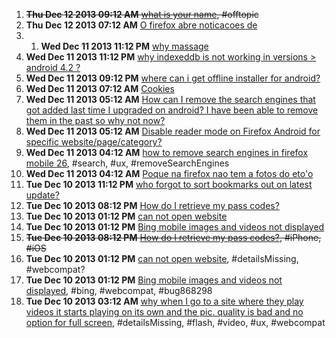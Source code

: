 1. ~~**Thu Dec 12 2013 09:12 AM** [what is your name](https://support.mozilla.org/en-US/questions/980213?esab=a&s=&r=0&as=s "my name is raja husain"), #offtopic~~
1. **Thu Dec 12 2013 07:12 AM** [O firefox abre noticacoes de](https://support.mozilla.org/en-US/questions/980192?esab=a&s=&r=1&as=s "Trabalho com companhias de seguro e preciso estar conectado no site deles d..")
2. 1. **Wed Dec 11 2013 11:12 PM** [why massage](https://support.mozilla.org/en-US/questions/980163?esab=a&s=&r=0&as=s "it is ok for relaxation")
1. **Wed Dec 11 2013 11:12 PM** [why indexeddb is not working in versions > android 4.2 ?](https://support.mozilla.org/en-US/questions/980160?esab=a&s=&r=1&as=s "upto androif 4.0.2 indexeddb is supporting that mean we can fatch data from..")
1. **Wed Dec 11 2013 09:12 PM** [where can i get offline installer for android?](https://support.mozilla.org/en-US/questions/980153?esab=a&s=&r=2&as=s "I want offline installer of latest version of firefox for android..!!
Pls h..")
1. **Wed Dec 11 2013 07:12 AM** [Cookies](https://support.mozilla.org/en-US/questions/980067?esab=a&s=&r=0&as=s "How do I enable my cookies? Can seem to find Main Menu to get to the settin..")
1. **Wed Dec 11 2013 05:12 AM** [How can I remove the search engines that got added last time I upgraded on android? I have been able to remove them in the past so why not now?](https://support.mozilla.org/en-US/questions/980053?esab=a&s=&r=1&as=s "I have always chosen FireFox because it has generally offered me options to..")
1. **Wed Dec 11 2013 05:12 AM** [Disable reader mode on Firefox Android for specific website/page/category?](https://support.mozilla.org/en-US/questions/980051?esab=a&s=&r=2&as=s "Hi!")
1. **Wed Dec 11 2013 04:12 AM** [how to remove search engines in firefox mobile 26](https://support.mozilla.org/en-US/questions/980049?esab=a&s=&r=3&as=s "With the update to firefox 26, another bunch of search engines I will never.."), #search, #ux, #removeSearchEngines
1. **Wed Dec 11 2013 04:12 AM** [Poque na firefox nao tem a fotos do eto'o](https://support.mozilla.org/en-US/questions/980046?esab=a&s=&r=4&as=s "Eu queria A firefox tivece fotos de jogadores de futbol")
1. **Tue Dec 10 2013 11:12 PM** [who forgot to sort bookmarks out on latest update?](https://support.mozilla.org/en-US/questions/980032?esab=a&s=&r=0&as=s "so...  I updated Firefox mobile lastnight and now ALL the bookmarks on my h..")
1. **Tue Dec 10 2013 08:12 PM** [How do I retrieve my pass codes?](https://support.mozilla.org/en-US/questions/980023?esab=a&s=&r=1&as=s "I know that my iPhone has to have my pass codes stored somewhere I just don..")
1. **Tue Dec 10 2013 01:12 PM** [can not open website](https://support.mozilla.org/en-US/questions/979998?esab=a&s=&r=2&as=s "can not sign in")
1. **Tue Dec 10 2013 01:12 PM** [Bing mobile images and videos not displayed](https://support.mozilla.org/en-US/questions/979993?esab=a&s=&r=3&as=s "title says it all
Go to")
1. ~~**Tue Dec 10 2013 08:12 PM** [How do I retrieve my pass codes?](https://support.mozilla.org/en-US/questions/980023?esab=a&s=&r=0&as=s "I know that my iPhone has to have my pass codes stored somewhere I just don.."), #iPhone, #iOS~~
1. **Tue Dec 10 2013 01:12 PM** [can not open website](https://support.mozilla.org/en-US/questions/979998?esab=a&s=&r=1&as=s "can not sign in"), #detailsMissing, #webcompat?
1. **Tue Dec 10 2013 01:12 PM** [Bing mobile images and videos not displayed](https://support.mozilla.org/en-US/questions/979993?esab=a&s=&r=2&as=s "title says it all
Go to"), #bing, #webcompat, #bug868298
1. **Tue Dec 10 2013 03:12 AM** [why when I go to a site where they play videos it starts playing on its own and the pic. quality is bad and no option for full screen](https://support.mozilla.org/en-US/questions/979941?esab=a&s=&r=3&as=s "help with this please can't I just use my default player"), #detailsMissing, #flash, #video, #ux, #webcompat
